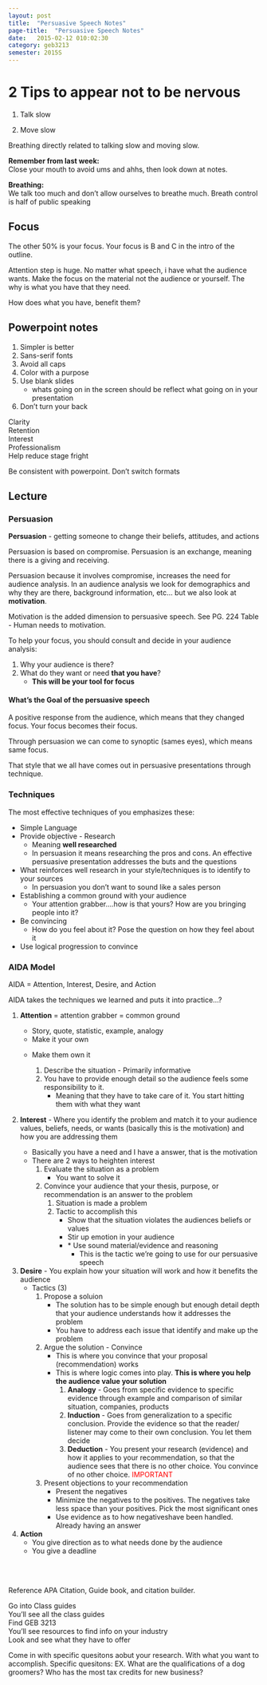 ```yaml
---
layout: post
title:  "Persuasive Speech Notes"
page-title:  "Persuasive Speech Notes"
date:   2015-02-12 010:02:30
category: geb3213
semester: 2015S
---
```


<h1 id="2-tips-to-appear-not-to-be-nervous">2 Tips to appear not to be nervous</h1>

<ol>
<li><p>Talk slow</p></li>
<li><p>Move slow</p></li>
</ol>

<p>Breathing directly related to talking slow and moving slow.</p>

<p><b>Remember from last week:</b><br>
Close your mouth to avoid ums and ahhs, then look down at notes.</p>

<p><strong>Breathing:</strong><br>
We talk too much and don’t allow ourselves to breathe much. Breath control is half of public speaking</p>

<h2 id="focus">Focus</h2>

<p>The other 50% is your focus. Your focus is B and C in the intro of the outline.</p>

<p>Attention step is huge. No matter what speech, i have what the audience wants. Make the focus on the material not the audience or yourself. The why is what you have that they need.</p>

<p>How does what you have, benefit them?</p>

<h2 id="powerpoint-notes">Powerpoint notes</h2>

<ol>
<li>Simpler is better</li>
<li>Sans-serif fonts</li>
<li>Avoid all caps</li>
<li>Color with a purpose</li>
<li>Use blank slides <br>
<ul><li>whats going on in the screen should be reflect what going on in your presentation</li></ul></li>
<li>Don’t turn your back</li>
</ol>

<p>Clarity <br>
Retention <br>
Interest <br>
Professionalism <br>
Help reduce stage fright</p>

<p>Be consistent with powerpoint. Don’t switch formats</p>

<h2 id="lecture">Lecture</h2>

<h3 id="persuasion">Persuasion</h3>

<p><strong>Persuasion</strong> - getting someone to change their beliefs, attitudes, and actions</p>

<p>Persuasion is based on compromise. Persuasion is an exchange, meaning there is a giving and receiving. </p>

<p>Persuasion because it involves compromise, increases the need for audience analysis. In an audience analysis we look for demographics and why they are there, background information, etc… but we also look at <strong>motivation</strong>.</p>

<p>Motivation is the added dimension to persuasive speech. See PG. 224 Table - Human needs to motivation.</p>

<p>To help your focus, you should consult and decide in your audience analysis:</p>

<ol>
<li>Why your audience is there?</li>
<li>What do they want or need <strong>that you have</strong>? <br>
<ul><li><strong>This will be your tool for focus</strong> </li></ul></li>
</ol>

<h4 id="whats-the-goal-of-the-persuasive-speech">What’s the Goal of the persuasive speech</h4>

<p>A positive response from the audience, which means that they changed focus. Your focus becomes their focus.</p>

<p>Through persuasion we can come to synoptic (sames eyes), which means same focus.</p>

<p>That style that we all have comes out in persuasive presentations through technique.</p>



<h3 id="techniques">Techniques</h3>

<p>The most effective techniques of you emphasizes these:</p>

<ul>
<li>Simple Language</li>
<li>Provide objective - Research <br>
<ul><li>Meaning <strong>well researched</strong></li>
<li>In persuasion it means researching the pros and cons. An effective persuasive presentation addresses the buts and the questions</li></ul></li>
<li>What reinforces well research in your style/techniques is to identify to your sources <br>
<ul><li>In persuasion you don’t want to sound like a sales person</li></ul></li>
<li>Establishing a common ground with your audience  <br>
<ul><li>Your attention grabber….how is that yours? How are you bringing people into it?</li></ul></li>
<li>Be convincing <br>
<ul><li>How do you feel about it? Pose the question on how they feel about it</li></ul></li>
<li>Use logical progression to convince</li>
</ul>



<h3 id="aida-model">AIDA Model</h3>

<p>AIDA = Attention, Interest, Desire, and Action</p>

<p>AIDA takes the techniques we learned and puts it into practice…?</p>

<ol>
<li><p><strong>Attention</strong> = attention grabber = common ground</p>

<ul><li>Story, quote, statistic, example, analogy</li>
<li>Make it your own</li>
<li><p>Make them own it</p>

<ol><li>Describe the situation - Primarily informative</li>
<li>You have to provide enough detail so the audience feels some responsibility to it. <br>
<ul><li>Meaning that they have to take care of it. You start hitting them with what they want</li></ul></li></ol></li></ul></li>
<li><p><strong>Interest</strong> - Where you identify the problem and match it to your audience values, beliefs, needs, or wants (basically this is the motivation) and how you are addressing them</p>

<ul><li>Basically you have a need and I have a answer, that is the motivation</li>
<li>There are 2 ways to heighten interest <br>
<ol><li>Evaluate the situation as a problem <br>
<ul><li>You want to solve it </li></ul></li>
<li>Convince your audience that your thesis, purpose, or recommendation is an answer to the problem <br>
<ol><li>Situation is made a problem</li>
<li>Tactic to accomplish this <br>
<ul><li>Show that the situation violates the audiences beliefs or values</li>
<li>Stir up emotion in your audience</li>
<li>* Use sound material/evidence and reasoning <br>
<ul><li>This is the tactic we’re going to use for our persuasive speech</li></ul></li></ul></li></ol></li></ol></li></ul></li>
<li><strong>Desire</strong> - You explain how your situation will work and how it benefits the audience <br>
<ul><li>Tactics (3) <br>
<ol><li>Propose a soluion <br>
<ul><li>The solution has to be simple enough but enough detail depth that your audience understands how it addresses the problem  </li>
<li>You have to address each issue that identify and make up the problem</li></ul></li>
<li>Argue the solution - Convince <br>
<ul><li>This is where you convince that your proposal (recommendation) works</li>
<li>This is where logic comes into play. <strong>This is where you help the audience value your solution</strong> <br>
<ol><li><strong>Analogy</strong> - Goes from specific evidence to specific evidence through example and comparison of similar situation, companies, products</li>
<li><strong>Induction</strong> - Goes from generalization to a specific conclusion. Provide the evidence so that the reader/ listener may come to their own conclusion. You let them decide</li>
<li><strong>Deduction</strong> - You present your research (evidence) and how it applies to your recommendation, so that the audience sees that there is no other choice. You convince of no other choice. <font color="red">IMPORTANT</font></li></ol></li></ul></li>
<li>Present objections to your recommendation <br>
<ul><li>Present the negatives</li>
<li>Minimize the negatives to the positives. The negatives take less space than your positives. Pick the most significant ones</li>
<li>Use evidence as to how negativeshave been handled. Already having an answer</li></ul></li></ol></li></ul></li>
<li><strong>Action</strong>  <br>
<ul><li>You give direction as to what needs done by the audience</li>
<li>You give a deadline</li></ul></li>
</ol>

<p><br><br></p>

<p>Reference APA Citation, Guide book, and citation builder.</p>

<p>Go into Class guides <br>
You’ll see all the class guides <br>
Find GEB 3213 <br>
You’ll see resources to find info on your industry <br>
Look and see what they have to offer</p>

<p>Come in with specific quesitons aobut your research. With what you want to accomplish. Specific quesitons: EX. What are the qualifications of a dog groomers? Who has the most tax credits for new business?</p>